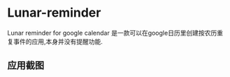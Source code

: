 # Lunar-reminder
Lunar reminder for google calendar
是一款可以在google日历里创建按农历重复事件的应用,本身并没有提醒功能.

## 应用截图
